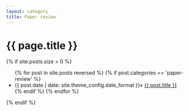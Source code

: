 ```yaml
---
layout: category
title: Paper review
---
```

<h1 class="post-title">{{ page.title }}</h1>

{% if site.posts.size > 0 %}
  <ul>
    {% for post in site.posts reversed %}
      {% if post.categories == 'paper-review' %}
        <li class="post-list-item">
          <span class="home-date">
            {{ post.date | date: site.theme_config.date_format }}»
          </span>
          <a href="{{ post.url | relative_url }}">{{ post.title }}</a>
        </li>
      {% endif %}
    {% endfor %}
  </ul>
{% endif %}
